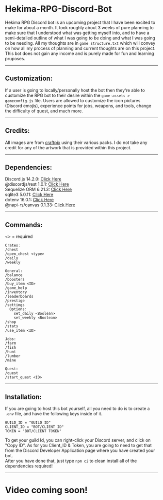 # Hekima-RPG-Discord-Bot

Hekima RPG Discord bot is an upcoming project that I have been excited to make for about a month. It took roughly about 3 weeks 
of pure planning to make sure that I understood what was getting myself into, and to have a semi-detailed outline of what I was
going to be doing and what I was going to be needing. All my thoughts are in `game structure.txt` which will convey on how all 
my process of planning and current thoughts are on this project. This bot does not gain any income and is purely made for fun and 
learning pruposes.

----------
## Customization:  

If a user is going to locally/personally host the bot then they're able to customize the RPG bot to their desire within the `game-assets > gameconfig.js` file. Users are allowed to customize the icon pictures (Discord emojis), experience points for jobs, weapons, and tools, change the difficulty of quest, and much more. 

----------
## Credits:  
All images are from [craftpix](https://craftpix.net/) using their various packs. 
I do not take any credit for any of the artwork that is provided within this project.

----------
## Dependencies:  
Discord.js 14.2.0: [Click Here](https://www.npmjs.com/package/discord.js?source=post_page-----7b5fe27cb6fa----------------------)  
@discordjs/rest 1.0.1: [Click Here](https://www.npmjs.com/package/@discordjs/rest)  
Sequelize ORM 6.21.3: [Click Here](https://www.npmjs.com/package/sequelize)  
sqlite3 5.0.11: [Click Here](https://www.npmjs.com/package/sqlite3)  
dotenv 16.0.1: [Click Here](https://www.npmjs.com/package/dotenv)  
@napi-rs/canvas 0.1.33: [Click Here](https://www.npmjs.com/package/@napi-rs/canvas)

----------
## Commands:

<> = required
```
Crates:  
/chest  
/open_chest <type>  
/daily  
/weekly  

General:  
/balance  
/boosters  
/buy_item <ID>  
/game_help  
/inventory  
/leaderboards  
/prestige  
/settings  
  Options:
    set_daily <Boolean>
    set_weekly <Boolean>  
/shop  
/stats    
/use_item <ID>  

Jobs:  
/farm  
/fish  
/hunt  
/lumber  
/mine  

Quest:  
/quest  
/start_quest <ID>  
 ```  
 
----------
## Installation:
If you are going to host this bot yourself, all you need to do is to create a `.env` file, and have the following keys inside of it.
```
GUILD_ID = "GUILD ID"
CLIENT_ID = "BOT/CLIENT ID"
TOKEN = "BOT/CLIENT TOKEN"
```
To get your guild Id, you can right-click your Discord server, and click on "Copy ID". As for you Client_ID & Token, you are going to need to get that from the Discord Developer Application page where you have created your bot.  
After you have done that, just type `npm ci` to clean install all of the dependencies required!

----------  
# Video coming soon!
